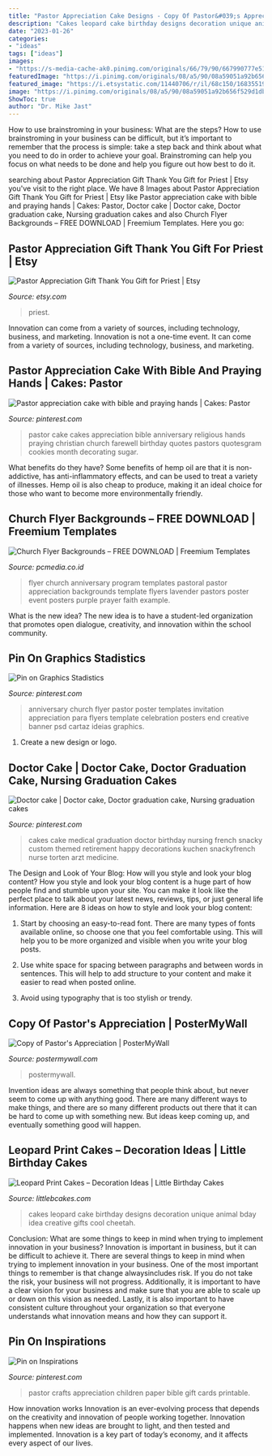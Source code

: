 ```yaml
---
title: "Pastor Appreciation Cake Designs - Copy Of Pastor&#039;s Appreciation"
description: "Cakes leopard cake birthday designs decoration unique animal bday idea creative gifts cool cheetah"
date: "2023-01-26"
categories:
- "ideas"
tags: ["ideas"]
images:
- "https://s-media-cache-ak0.pinimg.com/originals/66/79/90/667990777e5160f7088b150d8bf0ee24.jpg"
featuredImage: "https://i.pinimg.com/originals/08/a5/90/08a59051a92b656f529d1dbd46813e0c.jpg"
featured_image: "https://i.etsystatic.com/11440706/r/il/68c150/1683551985/il_794xN.1683551985_ap9j.jpg"
image: "https://i.pinimg.com/originals/08/a5/90/08a59051a92b656f529d1dbd46813e0c.jpg"
ShowToc: true
author: "Dr. Mike Jast"
---
```



How to use brainstroming in your business: What are the steps?
How to use brainstroming in your business can be difficult, but it’s important to remember that the process is simple: take a step back and think about what you need to do in order to achieve your goal. Brainstroming can help you focus on what needs to be done and help you figure out how best to do it.

	

		
searching about Pastor Appreciation Gift Thank You Gift for Priest | Etsy you've visit to the right place. We have 8 Images about Pastor Appreciation Gift Thank You Gift for Priest | Etsy like Pastor appreciation cake with bible and praying hands | Cakes: Pastor, Doctor cake | Doctor cake, Doctor graduation cake, Nursing graduation cakes and also Church Flyer Backgrounds – FREE DOWNLOAD | Freemium Templates. Here you go:
		
    
## Pastor Appreciation Gift Thank You Gift For Priest | Etsy

<img loading=lazy src="https://i.etsystatic.com/11440706/r/il/68c150/1683551985/il_794xN.1683551985_ap9j.jpg" onerror="this.onerror=null;this.src='https://tse4.mm.bing.net/th?id=OIP.wRtQcyiDKQnbAr_d24CuOwHaJO&amp;pid=15.1';" alt="Pastor Appreciation Gift Thank You Gift for Priest | Etsy">

_Source: etsy.com_

>priest. 

	

Innovation can come from a variety of sources, including technology, business, and marketing.
Innovation is not a one-time event. It can come from a variety of sources, including technology, business, and marketing.

    
## Pastor Appreciation Cake With Bible And Praying Hands | Cakes: Pastor

<img loading=lazy src="https://s-media-cache-ak0.pinimg.com/originals/66/79/90/667990777e5160f7088b150d8bf0ee24.jpg" onerror="this.onerror=null;this.src='https://tse1.mm.bing.net/th?id=OIP.eNDXxr-H0LkgHFha8_xwPQHaJ6&amp;pid=15.1';" alt="Pastor appreciation cake with bible and praying hands | Cakes: Pastor">

_Source: pinterest.com_

>pastor cake cakes appreciation bible anniversary religious hands praying christian church farewell birthday quotes pastors quotesgram cookies month decorating sugar. 

	

What benefits do they have?
Some benefits of hemp oil are that it is non-addictive, has anti-inflammatory effects, and can be used to treat a variety of illnesses. Hemp oil is also cheap to produce, making it an ideal choice for those who want to become more environmentally friendly.

    
## Church Flyer Backgrounds – FREE DOWNLOAD | Freemium Templates

<img loading=lazy src="https://i.pinimg.com/originals/08/a5/90/08a59051a92b656f529d1dbd46813e0c.jpg" onerror="this.onerror=null;this.src='https://tse2.mm.bing.net/th?id=OIP.6cFuSk0B7HAsMpkhBgJRawHaQi&amp;pid=15.1';" alt="Church Flyer Backgrounds – FREE DOWNLOAD | Freemium Templates">

_Source: pcmedia.co.id_

>flyer church anniversary program templates pastoral pastor appreciation backgrounds template flyers lavender pastors poster event posters purple prayer faith example. 

	

What is the new idea?
The new idea is to have a student-led organization that promotes open dialogue, creativity, and innovation within the school community.

    
## Pin On Graphics Stadistics

<img loading=lazy src="https://i.pinimg.com/736x/95/d5/b4/95d5b44e6b94395ff2fb313f6dbaee63.jpg" onerror="this.onerror=null;this.src='https://tse4.mm.bing.net/th?id=OIP.2VfVZn9WrSvOpZOAaRDgAgHaK4&amp;pid=15.1';" alt="Pin on Graphics Stadistics">

_Source: pinterest.com_

>anniversary church flyer pastor poster templates invitation appreciation para flyers template celebration posters end creative banner psd cartaz ideias graphics. 

	

1. Create a new design or logo.

    
## Doctor Cake | Doctor Cake, Doctor Graduation Cake, Nursing Graduation Cakes

<img loading=lazy src="https://i.pinimg.com/736x/fc/00/02/fc000279fdbbe68d3b316b967471f102--medical-cake-snacky.jpg" onerror="this.onerror=null;this.src='https://tse4.mm.bing.net/th?id=OIP.lR1_QTdRa6XBdQwwc7ziQAEPEs&amp;pid=15.1';" alt="Doctor cake | Doctor cake, Doctor graduation cake, Nursing graduation cakes">

_Source: pinterest.com_

>cakes cake medical graduation doctor birthday nursing french snacky custom themed retirement happy decorations kuchen snackyfrench nurse torten arzt medicine. 

	

The Design and Look of Your Blog: How will you style and look your blog content?
How you style and look your blog content is a huge part of how people find and stumble upon your site. You can make it look like the perfect place to talk about your latest news, reviews, tips, or just general life information. Here are 8 ideas on how to style and look your blog content:
1. Start by choosing an easy-to-read font. There are many types of fonts available online, so choose one that you feel comfortable using. This will help you to be more organized and visible when you write your blog posts.

2. Use white space for spacing between paragraphs and between words in sentences. This will help to add structure to your content and make it easier to read when posted online.

3. Avoid using typography that is too stylish or trendy.

    
## Copy Of Pastor&#039;s Appreciation | PosterMyWall

<img loading=lazy src="https://d1csarkz8obe9u.cloudfront.net/posterpreviews/pastor&#039;s-appreciation-design-template-a990d50c067ccb1a265d72c4199529bc_screen.jpg?ts=1620976777" onerror="this.onerror=null;this.src='https://tse2.mm.bing.net/th?id=OIP.6Q-Mno6jUpPmUusUv8mJ8QAAAA&amp;pid=15.1';" alt="Copy of Pastor&#039;s Appreciation | PosterMyWall">

_Source: postermywall.com_

>postermywall. 

	

Invention ideas are always something that people think about, but never seem to come up with anything good. There are many different ways to make things, and there are so many different products out there that it can be hard to come up with something new. But ideas keep coming up, and eventually something good will happen.

    
## Leopard Print Cakes – Decoration Ideas | Little Birthday Cakes

<img loading=lazy src="http://www.littlebcakes.com/wp-content/uploads/2014/02/Leopard-Print-Cake-Ideas-767x1024.jpg" onerror="this.onerror=null;this.src='https://tse2.mm.bing.net/th?id=OIP.JIJIzbMKTlB4tiGHmdJIBQHaJ4&amp;pid=15.1';" alt="Leopard Print Cakes – Decoration Ideas | Little Birthday Cakes">

_Source: littlebcakes.com_

>cakes leopard cake birthday designs decoration unique animal bday idea creative gifts cool cheetah. 

	

Conclusion: What are some things to keep in mind when trying to implement innovation in your business?
Innovation is important in business, but it can be difficult to achieve it. There are several things to keep in mind when trying to implement innovation in your business. One of the most important things to remember is that change alwaysincludes risk. If you do not take the risk, your business will not progress. Additionally, it is important to have a clear vision for your business and make sure that you are able to scale up or down on this vision as needed. Lastly, it is also important to have consistent culture throughout your organization so that everyone understands what innovation means and how they can support it.

    
## Pin On Inspirations

<img loading=lazy src="https://i.pinimg.com/736x/61/66/c5/6166c5b6ad347d4f32933d8b345c19fd--bible-crafts-paper-crafts.jpg" onerror="this.onerror=null;this.src='https://tse1.mm.bing.net/th?id=OIP.Xs9rF-LL_thUXdYZdxSW0AAAAA&amp;pid=15.1';" alt="Pin on Inspirations">

_Source: pinterest.com_

>pastor crafts appreciation children paper bible gift cards printable. 

	

How innovation works
Innovation is an ever-evolving process that depends on the creativity and innovation of people working together. Innovation happens when new ideas are brought to light, and then tested and implemented. Innovation is a key part of today’s economy, and it affects every aspect of our lives.

